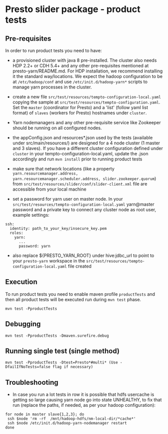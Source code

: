 # Presto slider package - product tests


## Pre-requisites

In order to run product tests you need to have: 

 * a provisioned cluster with java 8 pre-installed. The cluster also needs HDP 2.2+ or CDH 5.4+ and any other pre-requisites mentioned at presto-yarn/README.md. For HDP installation, we recommend installing it the standard way/locations. We expect the hadoop configuration to be at ```/etc/hadoop/conf``` and use ```/etc/init.d/hadoop-yarn*``` scripts to manage yarn processes in the cluster.

 * create a new file ```src/test/resources/tempto-configuration-local.yaml``` copying the sample at ```src/test/resources/tempto-configuration.yaml```. Set the ```master``` (coordinator for Presto) and a 'list' (follow yaml list format) of ```slaves``` (workers for Presto) hostnames under ```cluster```.

 * Yarn nodemanagers and any other pre-requisite service like Zookeeper should be running on all configured nodes.

 * the appConfig.json and resources*.json used by the tests (available under src/main/resources/) are designed for a 4 node cluster (1 master and 3 slaves). If you have a different cluster configuration defined under ```cluster``` in your tempto-configuration-local.yaml, update the .json accordingly and run ```mvn install``` prior to running product tests

 * make sure that network locations (like a property ```yarn.resourcemanager.address, yarn.resourcemanager.scheduler.address, slider.zookeeper.quorum```) from ```src/test/resources/slider/conf/slider-client.xml``` file are accessible from your local machine

 * set a password for yarn user on master node. In your ```src/test/resources/tempto-configuration-local.yaml``` yarn@master password and a private key to connect any cluster node as root user, example settings:

```
ssh:
  identity: path_to_your_key/insecure_key.pem
  roles:
    yarn:
      ...
      password: yarn
```

 * also replace ${PRESTO_YARN_ROOT} under hive:jdbc_url to point to your ```presto-yarn``` workspace in the ```src/test/resources/tempto-configuration-local.yaml``` file created

## Execution

To run product tests you need to enable maven profile ```productTests``` and then all product tests will be executed run during ```mvn test``` phase.
```
mvn test -PproductTests
```

## Debugging

```
mvn test -PproductTests -Dmaven.surefire.debug
```

## Running single test (single method)

```
mvn test -PproductTests -Dtest=Presto*#multi* (Use -DfailIfNoTests=false flag if necessary)
```

## Troubleshooting

 * In case you run a lot tests in row it is possible that hdfs usercache is getting so large causing yarn node go into state UNHEALTHY, to fix that run (replace the paths, if needed, as per your hadoop configuration):

```
for node in master slave{1,2,3}; do
 ssh $node 'rm -rf  /mnt/hadoop-hdfs/nm-local-dir/*cache*'
 ssh $node /etc/init.d/hadoop-yarn-nodemanager restart
done
```
